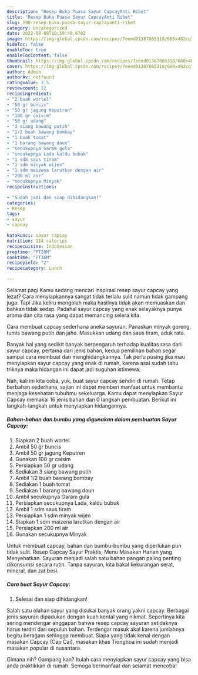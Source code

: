 ```yaml
---
description: "Resep Buka Puasa Sayur CapcayAnti Ribet"
title: "Resep Buka Puasa Sayur CapcayAnti Ribet"
slug: 198-resep-buka-puasa-sayur-capcayanti-ribet
category: Uncategorized
date: 2022-08-08T10:59:40.670Z
image: https://img-global.cpcdn.com/recipes/7eeed01387865318/680x482cq70/sayur-capcay-foto-resep-utama.jpg
hideToc: false
enableToc: true
enableTocContent: false
thumbnail: https://img-global.cpcdn.com/recipes/7eeed01387865318/680x482cq70/sayur-capcay-foto-resep-utama.jpg
cover: https://img-global.cpcdn.com/recipes/7eeed01387865318/680x482cq70/sayur-capcay-foto-resep-utama.jpg
author: Admin
authorAv: notfound
ratingvalue: 3.5
reviewcount: 12
recipeingredient:
- "2 buah wortel"
- "50 gr buncis"
- "50 gr jagung Keputren"
- "100 gr caisim"
- "50 gr udang"
- "3 siang bawang putih"
- "1/2 buah bawang bombay"
- "1 buah tomat"
- "1 barang bawang daun"
- "secukupnya Garam gula"
- "secukupnya Lada kaldu bubuk"
- "1 sdm saus tiram"
- "1 sdm minyak wijen"
- "1 sdm maizena larutkan dengan air"
- "200 ml air"
- "secukupnya Minyak"
recipeinstructions:

- "Sudah jadi dan siap dihidangkan!"
categories:
- Resep
tags:
- sayur
- capcay

katakunci: sayur capcay 
nutrition: 114 calories
recipecuisine: Indonesian
preptime: "PT28M"
cooktime: "PT36M"
recipeyield: "2"
recipecategory: Lunch

---
```



Selamat pagi Kamu sedang mencari inspirasi resep sayur capcay yang lezat? Cara menyiapkannya sangat tidak terlalu sulit namun tidak gampang juga. Tapi Jika keliru mengolah maka hasilnya tidak akan memuaskan dan bahkan tidak sedap. Padahal sayur capcay yang enak selayaknya punya aroma dan cita rasa yang dapat memancing selera kita.


Cara membuat capcay sederhana aneka sayuran. Panaskan minyak goreng, tumis bawang putih dan jahe. Masukkan udang dan saus tiram, aduk rata.

Banyak hal yang sedikit banyak berpengaruh terhadap kualitas rasa dari sayur capcay, pertama dari jenis bahan, kedua pemilihan bahan segar sampai cara membuat dan menghidangkannya. Tak perlu pusing jika mau menyiapkan sayur capcay yang enak di rumah, karena asal sudah tahu triknya maka hidangan ini dapat jadi suguhan istimewa.


Nah, kali ini kita coba, yuk, buat sayur capcay sendiri di rumah. Tetap berbahan sederhana, sajian ini dapat memberi manfaat untuk membantu menjaga kesehatan tubuhmu sekeluarga. Kamu dapat menyiapkan Sayur Capcay memakai 16 jenis bahan dan 0 langkah pembuatan. Berikut ini langkah-langkah untuk menyiapkan hidangannya.

<!--inarticleads1-->

##### Bahan-bahan dan bumbu yang digunakan dalam pembuatan Sayur Capcay:

1. Siapkan 2 buah wortel
1. Ambil 50 gr buncis
1. Ambil 50 gr jagung Keputren
1. Gunakan 100 gr caisim
1. Persiapkan 50 gr udang
1. Sediakan 3 siang bawang putih
1. Ambil 1/2 buah bawang bombay
1. Sediakan 1 buah tomat
1. Sediakan 1 barang bawang daun
1. Ambil secukupnya Garam gula
1. Persiapkan secukupnya Lada, kaldu bubuk
1. Ambil 1 sdm saus tiram
1. Persiapkan 1 sdm minyak wijen
1. Siapkan 1 sdm maizena larutkan dengan air
1. Persiapkan 200 ml air
1. Gunakan secukupnya Minyak


Untuk membuat capcay, bahan dan bumbu-bumbu yang diperlukan pun tidak sulit. Resep Capcay Sayur Praktis, Menu Masakan Harian yang Menyehatkan. Sayuran menjadi salah satu bahan pangan paling penting dikonsumsi secara rutin. Tanpa sayuran, kita bakal kekurangan serat, mineral, dan zat besi. 

<!--inarticleads2-->

##### Cara buat Sayur Capcay:


1. Selesai dan siap dihidangkan!

Salah satu olahan sayur yang disukai banyak orang yakni capcay. Berbagai jenis sayuran dipadukan dengan kuah kental yang nikmat. Sepertinya kita sering mendengar anggapan bahwa resep capcay sayuran setidaknya harus terdiri dari sepuluh bahan. Terdengar masuk akal karena jumlahnya begitu beragam sehingga membuat. Siapa yang tidak kenal dengan masakan Capcay (Cap Cai), masakan khas Tionghoa ini sudah menjadi masakan popular di nusantara. 

Gimana nih? Gampang kan? Itulah cara menyiapkan sayur capcay yang bisa anda praktikkan di rumah. Semoga bermanfaat dan selamat mencoba!
